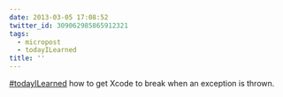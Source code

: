 ```yaml
---
date: 2013-03-05 17:08:52
twitter_id: 309062985865912321
tags:
  - micropost
  - todayILearned
title: ''
---
```


[#todayILearned](https://twitter.com/hashtag/todayILearned) how to get Xcode to break when an exception is thrown.
